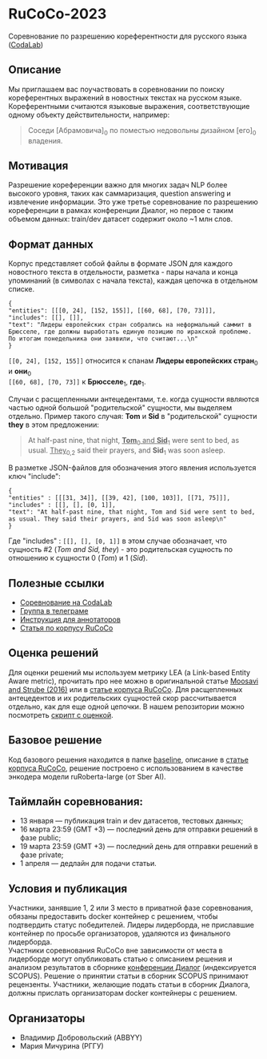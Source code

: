 # RuCoCo-2023
Соревнование по разрешению кореферентности для русского языка ([CodaLab](https://codalab.lisn.upsaclay.fr/competitions/9669))


## Описание
Мы приглашаем вас поучаствовать в соревновании по поиску кореферентных выражений в новостных текстах на русском языке. Кореферентными считаются языковые выражения, соответствующие одному объекту действительности, например:
> Соседи [Абрамовича]<sub>0</sub> по поместью недовольны дизайном [его]<sub>0</sub> владения.

## Мотивация
Разрешение кореференции важно для многих задач NLP более высокого уровня, таких как саммаризация, question answering и извлечение информации.
Это уже третье соревнование по разрешению кореференции в рамках конференции Диалог, но первое с таким объемом данных: train/dev датасет содержит около ~1 млн слов.

## Формат данных
Корпус представляет собой файлы в формате JSON для каждого новостного текста в отдельности, разметка - пары начала и конца упоминаний (в символах с начала текста), каждая цепочка в отдельном списке.
```
{
"entities": [[[0, 24], [152, 155]], [[60, 68], [70, 73]]],
"includes": [[], []],
"text": "Лидеры европейских стран собрались на неформальный саммит в Брюсселе, где должны выработать единую позицию по иракской проблеме. По итогам понедельника они заявили, что считают...\n"
}
```
`[[0, 24], [152, 155]]` относится к спанам <strong>Лидеры европейских стран</strong><sub>0</sub> и <strong>они</strong><sub>0</sub> <br />
`[[60, 68], [70, 73]]` к <strong>Брюсселе</strong><sub>1</sub>, <strong>где</strong><sub>1</sub>.

Случаи с расщепленными антецедентами, т.е. когда сущности являются частью одной большой "родительской" сущности, мы выделяем отдельно.
Пример такого случая: <strong>Tom</strong> и <strong>Sid</strong> в "родительской" сущности <strong>they</strong> в этом предложении:
> At half-past nine, that night, <u><strong>Tom</strong></u><sub>0</sub><u> and <strong>Sid</strong></u><sub>1</sub> were sent to bed, as usual. <u>They</u><sub>0,2</sub> said their prayers, and <strong>Sid</strong><sub>1</sub> was soon asleep.<br /></p>

В разметке JSON-файлов для обозначения этого явления используется ключ "include":
```
{
"entities" : [[[31, 34]], [[39, 42], [100, 103]], [[71, 75]]],
"includes" : [[], [], [0, 1]],
"text": "At half-past nine, that night, Tom and Sid were sent to bed, as usual. They said their prayers, and Sid was soon asleep\n"
}
```
Где "includes" : `[[], [], [0, 1]]` в этом случае обозначает, что сущность #2 (<i>Tom and Sid, they</i>) - это родительская сущность по отношению к сущности 0 (<i>Tom</i>) и 1 (<i>Sid</i>).


## Полезные ссылки
- [Соревнование на CodaLab](https://codalab.lisn.upsaclay.fr/competitions/9669)
- [Группа в телеграме](https://t.me/rucoco2023)
- [Инструкция для аннотаторов](https://github.com/vdobrovolskii/rucoco/blob/master/coreference_guidelines.md)
- [Статья по корпусу RuCoCo](https://www.dialog-21.ru/media/5756/dobrovolskiivaplusetal072.pdf)

## Оценка решений
Для оценки решений мы используем метрику LEA (a Link-based Entity Aware metric), прочитать про нее можно в оригинальной статье [Moosavi and Strube (2016)](https://aclanthology.org/P16-1060.pdf) или в [статье корпуса RuCoCo](https://www.dialog-21.ru/media/5756/dobrovolskiivaplusetal072.pdf).
Для расщепленных антецедентов и их родительских сущностей скор рассчитывается отдельно, как для еще одной цепочки. В нашем репозитории можно посмотреть [скрипт с оценкой](https://github.com/dialogue-evaluation/RuCoCo-2023/blob/main/evaluate.py).

## Базовое решение
Код базового решения находится в папке [baseline](baseline), описание в [статье корпуса RuCoCo](https://www.dialog-21.ru/media/5756/dobrovolskiivaplusetal072.pdf), решение построено с использованием в качестве энкодера модели ruRoberta-large (от Sber AI).

## Таймлайн соревнования:
- 13 января — публикация train и dev датасетов, тестовых данных;
- 16 марта 23:59 (GMT +3) — последний день для отправки решений в фазе public;
- 19 марта 23:59 (GMT +3) — последний день для отправки решений в фазе private;
- 1 апреля — дедлайн для подачи статьи.

## Условия и публикация
Участники, занявшие 1, 2 или 3 место в приватной фазе соревнования, обязаны предоставить docker контейнер с решением, чтобы подтвердить статус победителей. Лидеры лидерборда, не приславшие контейнер по просьбе организаторов, удаляются из финального лидерборда.<br />
Участники соревнования RuCoCo вне зависимости от места в лидерборде могут опубликовать статью с описанием решения и анализом результатов в сборнике [конференции Диалог](https://www.dialog-21.ru) (индексируется SCOPUS). Решение о принятии статьи в сборник SCOPUS принимают рецензенты. Участники, желающие подать статьи в сборник Диалога, должны прислать организаторам docker контейнеры с решением. 

## Организаторы
- Владимир Добровольский (ABBYY)
- Мария Мичурина (РГГУ)
